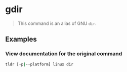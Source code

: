 # gdir

> This command is an alias of GNU `dir`.

## Examples

### View documentation for the original command

```bash
tldr [-p|--platform] linux dir
```
